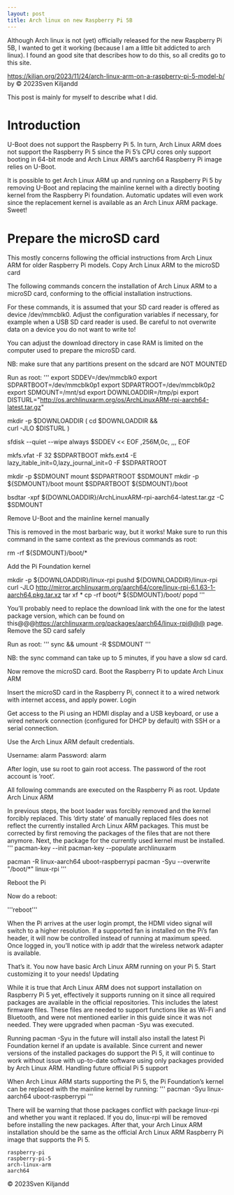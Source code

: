 ```yaml
---
layout: post
title: Arch linux on new Raspberry Pi 5B
---
```


Although Arch linux is not (yet) officially released for the new Raspberry Pi 5B, I wanted to get it working (because I am a little bit addicted to arch linux).
I found an good site that describes how to do this, so all credits go to this site.

https://kiljan.org/2023/11/24/arch-linux-arm-on-a-raspberry-pi-5-model-b/ by 
© 2023Sven Kiljandd

This post is mainly for myself to describe what I did.

# Introduction

U-Boot does not support the Raspberry Pi 5. In turn, Arch Linux ARM does not support the Raspberry Pi 5 since the Pi 5’s CPU cores only support booting in 64-bit mode and Arch Linux ARM’s aarch64 Raspberry Pi image relies on U-Boot.

It is possible to get Arch Linux ARM up and running on a Raspberry Pi 5 by removing U-Boot and replacing the mainline kernel with a directly booting kernel from the Raspberry Pi foundation. Automatic updates will even work since the replacement kernel is available as an Arch Linux ARM package. Sweet!


# Prepare the microSD card

This mostly concerns following the official instructions from Arch Linux ARM for older Raspberry Pi models.
Copy Arch Linux ARM to the microSD card

The following commands concern the installation of Arch Linux ARM to a microSD card, conforming to the official installation instructions.

For these commands, it is assumed that your SD card reader is offered as device /dev/mmcblk0. Adjust the configuration variables if necessary, for example when a USB SD card reader is used. Be careful to not overwrite data on a device you do not want to write to!

You can adjust the download directory in case RAM is limited on the computer used to prepare the microSD card.

NB: make sure that any partitions present on the sdcard are NOT MOUNTED

Run as root:
'''
export SDDEV=/dev/mmcblk0
export SDPARTBOOT=/dev/mmcblk0p1
export SDPARTROOT=/dev/mmcblk0p2
export SDMOUNT=/mnt/sd
export DOWNLOADDIR=/tmp/pi
export DISTURL="http://os.archlinuxarm.org/os/ArchLinuxARM-rpi-aarch64-latest.tar.gz"

mkdir -p $DOWNLOADDIR
(
  cd $DOWNLOADDIR && \
  curl -JLO $DISTURL
)

sfdisk --quiet --wipe always $SDDEV << EOF
,256M,0c,
,,,
EOF

mkfs.vfat -F 32 $SDPARTBOOT
mkfs.ext4 -E lazy_itable_init=0,lazy_journal_init=0 -F $SDPARTROOT

mkdir -p $SDMOUNT
mount $SDPARTROOT $SDMOUNT
mkdir -p ${SDMOUNT}/boot
mount $SDPARTBOOT ${SDMOUNT}/boot

bsdtar -xpf ${DOWNLOADDIR}/ArchLinuxARM-rpi-aarch64-latest.tar.gz -C $SDMOUNT

Remove U-Boot and the mainline kernel manually

This is removed in the most barbaric way, but it works! Make sure to run this command in the same context as the previous commands as root:

rm -rf ${SDMOUNT}/boot/*

Add the Pi Foundation kernel

mkdir -p ${DOWNLOADDIR}/linux-rpi
pushd ${DOWNLOADDIR}/linux-rpi
curl -JLO http://mirror.archlinuxarm.org/aarch64/core/linux-rpi-6.1.63-1-aarch64.pkg.tar.xz
tar xf *
cp -rf boot/* ${SDMOUNT}/boot/
popd
''' 

You’ll probably need to replace the download link with the one for the latest package version, which can be found on this@@@https://archlinuxarm.org/packages/aarch64/linux-rpi@@@ page.
Remove the SD card safely

Run as root:
'''
sync && umount -R $SDMOUNT
'''

NB: the sync command can take up to 5 minutes, if you have a slow sd card.

Now remove the microSD card.
Boot the Raspberry Pi to update Arch Linux ARM

Insert the microSD card in the Raspberry Pi, connect it to a wired network with internet access, and apply power.
Login

Get access to the Pi using an HDMI display and a USB keyboard, or use a wired network connection (configured for DHCP by default) with SSH or a serial connection.

Use the Arch Linux ARM default credentials.

Username: alarm Password: alarm

After login, use su root to gain root access. The password of the root account is ‘root’.

All following commands are executed on the Raspberry Pi as root.
Update Arch Linux ARM

In previous steps, the boot loader was forcibly removed and the kernel forcibly replaced. This ‘dirty state’ of manually replaced files does not reflect the currently installed Arch Linux ARM packages. This must be corrected by first removing the packages of the files that are not there anymore. Next, the package for the currently used kernel must be installed.
'''
pacman-key --init
pacman-key --populate archlinuxarm

pacman -R linux-aarch64 uboot-raspberrypi
pacman -Syu --overwrite "/boot/*" linux-rpi
'''

Reboot the Pi

Now do a reboot:

'''reboot'''

When the Pi arrives at the user login prompt, the HDMI video signal will switch to a higher resolution. If a supported fan is installed on the Pi’s fan header, it will now be controlled instead of running at maximum speed. Once logged in, you’ll notice with ip addr that the wireless network adapter is available.

That’s it. You now have basic Arch Linux ARM running on your Pi 5. Start customizing it to your needs!
Updating

While it is true that Arch Linux ARM does not support installation on Raspberry Pi 5 yet, effectively it supports running on it since all required packages are available in the official repositories. This includes the latest firmware files. These files are needed to support functions like as Wi-Fi and Bluetooth, and were not mentioned earlier in this guide since it was not needed. They were upgraded when pacman -Syu was executed.

Running pacman -Syu in the future will install also install the latest Pi Foundation kernel if an update is available. Since current and newer versions of the installed packages do support the Pi 5, it will continue to work without issue with up-to-date software using only packages provided by Arch Linux ARM.
Handling future official Pi 5 support

When Arch Linux ARM starts supporting the Pi 5, the Pi Foundation’s kernel can be replaced with the mainline kernel by running:
'''
pacman -Syu linux-aarch64 uboot-raspberrypi
'''

There will be warning that those packages conflict with package linux-rpi and whether you want it replaced. If you do, linux-rpi will be removed before installing the new packages. After that, your Arch Linux ARM installation should be the same as the official Arch Linux ARM Raspberry Pi image that supports the Pi 5.

    raspberry-pi
    raspberry-pi-5
    arch-linux-arm
    aarch64

© 2023Sven Kiljandd


